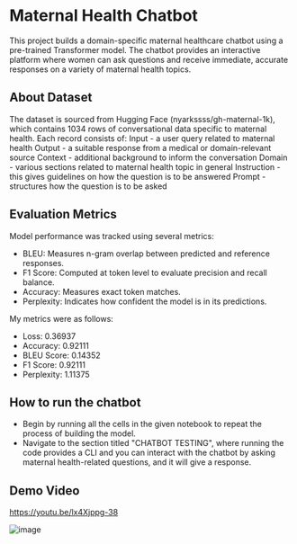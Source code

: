 # Maternal Health Chatbot
This project builds a domain-specific maternal healthcare chatbot using a pre-trained Transformer model. The chatbot provides an interactive platform where women can ask questions and receive immediate, accurate responses on a variety of maternal health topics.

## About Dataset
The dataset is sourced from Hugging Face (nyarkssss/gh-maternal-1k), which contains 1034 rows of conversational data specific to maternal health. 
Each record consists of:
Input - a user query related to maternal health
Output - a suitable response from a medical or domain-relevant source
Context - additional background to inform the conversation
Domain - various sections related to maternal health topic in general
Instruction - this gives guidelines on how the question is to be answered
Prompt - structures how the question is to be asked

## Evaluation Metrics
Model performance was tracked using several metrics:
- BLEU: Measures n-gram overlap between predicted and reference responses.
- F1 Score: Computed at token level to evaluate precision and recall balance.
- Accuracy: Measures exact token matches.
- Perplexity: Indicates how confident the model is in its predictions.

My metrics were as follows:
- Loss: 0.36937
- Accuracy: 0.92111
- BLEU Score: 0.14352
- F1 Score: 0.92111
- Perplexity: 1.11375

## How to run the chatbot
- Begin by running all the cells in the given notebook to repeat the process of building the model.
- Navigate to the section titled "CHATBOT TESTING", where running the code provides a CLI and you can interact with the chatbot by asking maternal health-related questions, and it will give a response.

## Demo Video
https://youtu.be/lx4Xjppg-38

![image](https://github.com/user-attachments/assets/74eb10b6-e830-4d77-be5c-5bab4da2481f)

